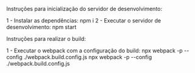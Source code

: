 Instruções para inicialização do servidor de desenvolvimento:

1 - Instalar as dependências: npm i
2 - Executar o servidor de desenvolvimento: npm start

Instruções para realizar o build:

1 - Executar o webpack com a configuração do build: npx webpack -p --config ./webpack.build.config.js
npx webpack -p --config ./webpack.build.config.js
